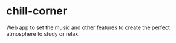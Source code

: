 # chill-corner
Web app to set the music and other features to create the perfect atmosphere to study or relax.
